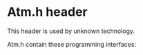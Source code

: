 # Atm.h header


This header is used by unknown technology.

Atm.h contain these programming interfaces:

